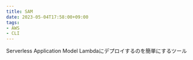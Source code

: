 ```yaml
---
title: SAM
date: 2023-05-04T17:58:00+09:00
tags:
- AWS
- CLI
---
```


Serverless Application Model
Lambdaにデプロイするのを簡単にするツール
